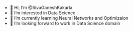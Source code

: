 - 👋 Hi, I’m @SivaGaneshKakarla
- 👀 I’m interested in Data Science
- 🌱 I’m currently learning Neural Networks and Optimizaion
- 💞️ I’m looking forward to work in Data Science domain


<!---
SivaGaneshKakarla/SivaGaneshKakarla is a ✨ special ✨ repository because its `README.md` (this file) appears on your GitHub profile.
You can click the Preview link to take a look at your changes.
--->
